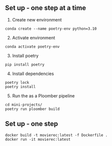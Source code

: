 ## Set up - one step at a time

1. Create new environment

```
conda create --name poetry-env python=3.10
```

2. Activate environment

``` 
conda activate poetry-env
```

3. Install poetry

```
pip install poetry
```

4. Install dependencies

```
poetry lock
poetry install
```

5. Run the as a Ploomber pipeline

```
cd mini-projects/
poetry run ploomber build
```

## Set up - one step

```
docker build -t movierec:latest -f Dockerfile .
docker run -it movierec:latest
```